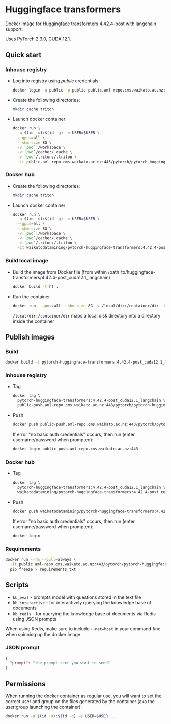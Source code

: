 # Huggingface transformers

Docker image for [Huggingface transformers](https://github.com/huggingface/transformers) 4.42.4-post with langchain support.

Uses PyTorch 2.3.0, CUDA 12.1.

## Quick start

### Inhouse registry

* Log into registry using *public* credentials:

  ```bash
  docker login -u public -p public public.aml-repo.cms.waikato.ac.nz:443 
  ```
  
* Create the following directories:

  ```bash
  mkdir cache triton
  ```

* Launch docker container

  ```bash
  docker run \
    -u $(id -u):$(id -g) -e USER=$USER \
    --gpus=all \
    --shm-size 8G \
    -v `pwd`:/workspace \
    -v `pwd`/cache:/.cache \
    -v `pwd`/triton:/.triton \
    -it public.aml-repo.cms.waikato.ac.nz:443/pytorch/pytorch-huggingface-transformers:4.42.4-post_cuda12.1_langchain
  ```

### Docker hub
  
* Create the following directories:

  ```bash
  mkdir cache triton
  ```

* Launch docker container

  ```bash
  docker run \
    -u $(id -u):$(id -g) -e USER=$USER \
    --gpus=all \
    --shm-size 8G \
    -v `pwd`:/workspace \
    -v `pwd`/cache:/.cache \
    -v `pwd`/triton:/.triton \
    -it waikatodatamining/pytorch-huggingface-transformers:4.42.4-post_cuda12.1_langchain
  ```

### Build local image

* Build the image from Docker file (from within /path_to/huggingface-transformers/4.42.4-post_cuda12.1_langchain)

  ```bash
  docker build -t hf .
  ```
  
* Run the container

  ```bash
  docker run --gpus=all --shm-size 8G -v /local/dir:/container/dir -it hf
  ```
  `/local/dir:/container/dir` maps a local disk directory into a directory inside the container


## Publish images

### Build

```bash
docker build -t pytorch-huggingface-transformers:4.42.4-post_cuda12.1_langchain .
```

### Inhouse registry  
  
* Tag

  ```bash
  docker tag \
    pytorch-huggingface-transformers:4.42.4-post_cuda12.1_langchain \
    public-push.aml-repo.cms.waikato.ac.nz:443/pytorch/pytorch-huggingface-transformers:4.42.4-post_cuda12.1_langchain
  ```
  
* Push

  ```bash
  docker push public-push.aml-repo.cms.waikato.ac.nz:443/pytorch/pytorch-huggingface-transformers:4.42.4-post_cuda12.1_langchain
  ```
  If error "no basic auth credentials" occurs, then run (enter username/password when prompted):
  
  ```bash
  docker login public-push.aml-repo.cms.waikato.ac.nz:443
  ```

### Docker hub  
  
* Tag

  ```bash
  docker tag \
    pytorch-huggingface-transformers:4.42.4-post_cuda12.1_langchain \
    waikatodatamining/pytorch-huggingface-transformers:4.42.4-post_cuda12.1_langchain
  ```
  
* Push

  ```bash
  docker push waikatodatamining/pytorch-huggingface-transformers:4.42.4-post_cuda12.1_langchain
  ```
  If error "no basic auth credentials" occurs, then run (enter username/password when prompted):
  
  ```bash
  docker login
  ```


### Requirements

```bash
docker run --rm --pull=always \
  -it public.aml-repo.cms.waikato.ac.nz:443/pytorch/pytorch-huggingface-transformers:4.42.4-post_cuda12.1_langchain \
  pip freeze > requirements.txt
```

## Scripts

* `kb_eval` - prompts model with questions stored in the text file
* `kb_interactive` - for interactively querying the knowledge base of documents
* `kb_redis` - for querying the knowledge base of documents via Redis using JSON prompts

When using Redis, make sure to include `--net=host` in your command-line when spinning up the docker image. 

### JSON prompt

```json
{
  "prompt": "the prompt text you want to send"
}
```

## Permissions

When running the docker container as regular use, you will want to set the correct
user and group on the files generated by the container (aka the user:group launching
the container):

```bash
docker run -u $(id -u):$(id -g) -e USER=$USER ...
```
